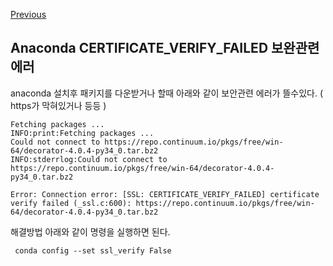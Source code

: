 [Previous](..)
## Anaconda CERTIFICATE_VERIFY_FAILED 보완관련 에러
anaconda 설치후 패키지를 다운받거나 할때 아래와 같이 보안관련 에러가 뜰수있다. ( https가 막혀있거나 등등 )


    Fetching packages ...
    INFO:print:Fetching packages ...
    Could not connect to https://repo.continuum.io/pkgs/free/win-64/decorator-4.0.4-py34_0.tar.bz2
    INFO:stderrlog:Could not connect to https://repo.continuum.io/pkgs/free/win-64/decorator-4.0.4-py34_0.tar.bz2
    
    Error: Connection error: [SSL: CERTIFICATE_VERIFY_FAILED] certificate verify failed (_ssl.c:600): https://repo.continuum.io/pkgs/free/win-64/decorator-4.0.4-py34_0.tar.bz2


해결방법
아래와 같이 명령을 실행하면 된다.

` conda config --set ssl_verify False`